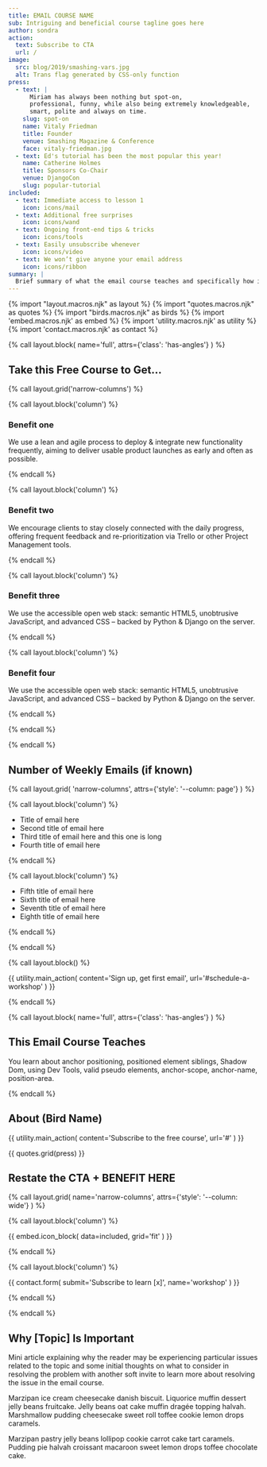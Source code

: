 ```yaml
---
title: EMAIL COURSE NAME
sub: Intriguing and beneficial course tagline goes here
author: sondra
action:
  text: Subscribe to CTA
  url: /
image:
  src: blog/2019/smashing-vars.jpg
  alt: Trans flag generated by CSS-only function
press:
  - text: |
      Miriam has always been nothing but spot-on,
      professional, funny, while also being extremely knowledgeable,
      smart, polite and always on time.
    slug: spot-on
    name: Vitaly Friedman
    title: Founder
    venue: Smashing Magazine & Conference
    face: vitaly-friedman.jpg
  - text: Ed's tutorial has been the most popular this year!
    name: Catherine Holmes
    title: Sponsors Co-Chair
    venue: DjangoCon
    slug: popular-tutorial
included:
  - text: Immediate access to lesson 1
    icon: icons/mail
  - text: Additional free surprises
    icon: icons/wand
  - text: Ongoing front-end tips & tricks
    icon: icons/tools
  - text: Easily unsubscribe whenever
    icon: icons/video
  - text: We won’t give anyone your email address
    icon: icons/ribbon
summary: |
  Brief summary of what the email course teaches and specifically how it helps people with something they care about.
---
```


{% import "layout.macros.njk" as layout %}
{% import "quotes.macros.njk" as quotes %}
{% import "birds.macros.njk" as birds %}
{% import 'embed.macros.njk' as embed %}
{% import 'utility.macros.njk' as utility %}
{% import 'contact.macros.njk' as contact %}

{% call layout.block(
  name='full',
  attrs={'class': 'has-angles'}
) %}

## Take this Free Course to Get...

{% call layout.grid('narrow-columns') %}

{% call layout.block('column') %}

### Benefit one

We use a lean and agile process to deploy & integrate new functionality
frequently, aiming to deliver usable product launches as early and often as
possible.

{% endcall %}

{% call layout.block('column') %}

### Benefit two

We encourage clients to stay closely connected with the daily progress, offering
frequent feedback and re-prioritization via Trello or other Project Management
tools.

{% endcall %}

{% call layout.block('column') %}

### Benefit three

We use the accessible open web stack: semantic HTML5, unobtrusive JavaScript,
and advanced CSS – backed by Python & Django on the server.

{% endcall %}

{% call layout.block('column') %}

### Benefit four

We use the accessible open web stack: semantic HTML5, unobtrusive JavaScript,
and advanced CSS – backed by Python & Django on the server.

{% endcall %}

{% endcall %}

{% endcall %}

<!-- Insert video intro, demo, image, or graphic here if relevant/available -->

## Number of Weekly Emails (if known)

{% call layout.grid(
  'narrow-columns',
  attrs={'style': '--column: page'}
) %}

{% call layout.block('column') %}

- Title of email here
- Second title of email here
- Third title of email here and this one is long
- Fourth title of email here

{% endcall %}

{% call layout.block('column') %}

- Fifth title of email here
- Sixth title of email here
- Seventh title of email here
- Eighth title of email here

{% endcall %}

{% endcall %}

{% call layout.block() %}

{{ utility.main_action(
  content='Sign up, get first email',
  url='#schedule-a-workshop'
) }}

{% endcall %}

{% call layout.block(
  name='full',
  attrs={'class': 'has-angles'}
) %}

## This Email Course Teaches

You learn about anchor positioning, positioned element siblings, Shadow Dom, using Dev Tools, valid pseudo elements, anchor-scope, anchor-name, position-area.

{% endcall %}


## About (Bird Name)

{{ utility.main_action(
  content='Subscribe to the free course',
  url='#'
) }}

{{ quotes.grid(press) }}

## Restate the CTA + BENEFIT HERE

{% call layout.grid(
  name='narrow-columns',
  attrs={'style': '--column: wide'}
) %}

{% call layout.block('column') %}

{{ embed.icon_block(
  data=included,
  grid='fit'
) }}

{% endcall %}

{% call layout.block('column') %}

{{ contact.form(
  submit='Subscribe to learn [x]',
  name='workshop'
) }}

{% endcall %}

{% endcall %}


## Why [Topic] Is Important

Mini article explaining why the reader may be experiencing particular issues related to the topic and some initial thoughts on what to consider in resolving the problem with another soft invite to learn more about resolving the issue in the email course.

Marzipan ice cream cheesecake danish biscuit. Liquorice muffin dessert jelly beans fruitcake. Jelly beans oat cake muffin dragée topping halvah.
Marshmallow pudding cheesecake sweet roll toffee cookie lemon drops caramels.

Marzipan pastry jelly beans lollipop cookie carrot cake tart caramels. Pudding pie halvah croissant macaroon sweet lemon drops toffee chocolate cake.
